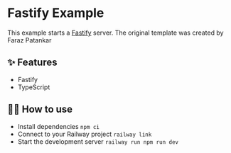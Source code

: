 # Fastify Example

This example starts a [Fastify](https://www.fastify.io/) server.
The original template was created by Faraz Patankar

## ✨ Features

- Fastify
- TypeScript

## 💁‍♀️ How to use

- Install dependencies `npm ci`
- Connect to your Railway project `railway link`
- Start the development server `railway run npm run dev`
